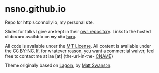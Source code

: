 nsno.github.io
==============

Repo for http://connolly.io, my personal site.

Slides for talks I give are kept in their
 [own repository](http://github.com/NSNO/slides). Links to the hosted slides
  are available on my site [here](http://connolly.io/talks).


All code is available under the
[MIT License](http://github.com/NSNO/nsno.github.io/blob/master/LICENSE).
All content is available under
the [CC BY-NC](https://creativecommons.org/licenses/by-nc/4.0/legalcode). If,
for whatever reason, you want a commercial waiver, feel free to contact me at
ian [at] {the-url-in-the-
[CNAME](http://github.com/NSNO/nsno.github.io/blob/master/CNAME)}

Theme originally based on [Lagom](http://github.com/swanson/lagom), by
 [Matt Swanson](http://www.mdswanson.com/).
